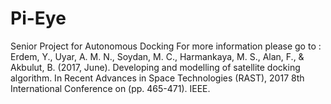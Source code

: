 # Pi-Eye
Senior Project for Autonomous Docking
For more information please go to : 
Erdem, Y., Uyar, A. M. N., Soydan, M. C., Harmankaya, M. S., Alan, F., & Akbulut, B. (2017, June). Developing and modelling of satellite docking algorithm. In Recent Advances in Space Technologies (RAST), 2017 8th International Conference on (pp. 465-471). IEEE.
